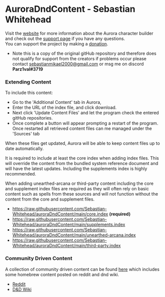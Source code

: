 # AuroraDndContent - Sebastian Whitehead
Visit the [website](http://www.aurorabuilder.com "Aurora Website") for more information about the Aurora character builder and check out the [support page](http://www.aurorabuilder.com/support "Aurora Support Page") if you have any questions.<br> You can support the project by making a [donation](https://aurorabuilder.com/donate/).
 - Note this is a copy of the original gitHub repository and therefore does not qualify for support from the creators if problems occur please contact sebastianmikael2000@gmail.com or msg me on discord **Parz1val#3719**

### Extending Content
To include this content: 
- Go to the 'Additional Content' tab in Aurora, 
- Enter the URL of the index file, and click download. 
- Next click 'Update Content Files' and let the program check the entered gitHub repositories.
- Once complete a button will appear prompting a restart of the program. Once restarted all retrieved content files can me managed under the 'Sources' tab

When these files get updated, Aurora will be able to keep content files up to date automatically.

It is required to include at least the core index when adding index files. This will override the content from the bundled system reference document and will have the latest updates. Including the supplements index is highly recommended.

When adding unearthed-arcana or third-party content including the core and supplement index files are required as they will often rely on basic content such as spells from these sources and will not function without the content from the core and supplement files.

- https://raw.githubusercontent.com/Sebastian-Whitehead/auroraDndContent/main/core.index **(required)**
- https://raw.githubusercontent.com/Sebastian-Whitehead/auroraDndContent/main/supplements.index
- https://raw.githubusercontent.com/Sebastian-Whitehead/auroraDndContent/main/unearthed-arcana.index
- https://raw.githubusercontent.com/Sebastian-Whitehead/auroraDndContent/main/third-party.index

### Community Driven Content
A collection of community driven content can be found [here](http://aurorabuilder.com/content/#community "Community Driven Content") which includes some homebrew content posted on reddit and dnd wiki.

- [Reddit](https://aurorabuilder.com/posts/891/community-driven-content-reddit/ "Reddit")
- [D&D Wiki](https://aurorabuilder.com/posts/943/community-driven-contentdnd-wiki/ "D&D Wiki")

